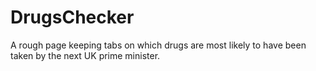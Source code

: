 # DrugsChecker
A rough page keeping tabs on which drugs are most likely to have been taken by the next UK prime minister.
